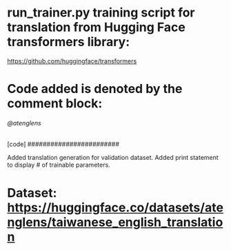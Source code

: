# run_trainer.py training script for translation from Hugging Face transformers library:
https://github.com/huggingface/transformers

# Code added is denoted by the comment block:
###### @atenglens ######
[code]
########################

Added translation generation for validation dataset.
Added print statement to display # of trainable parameters.

# Dataset: https://huggingface.co/datasets/atenglens/taiwanese_english_translation
